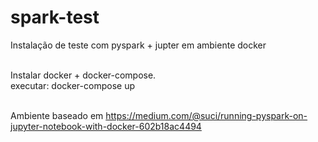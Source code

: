# spark-test
Instalação de teste com pyspark + jupter em ambiente docker </br></br>

Instalar docker + docker-compose. </br>
executar: docker-compose up </br></br>

Ambiente baseado em https://medium.com/@suci/running-pyspark-on-jupyter-notebook-with-docker-602b18ac4494
